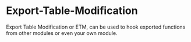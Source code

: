 # Export-Table-Modification
Export Table Modification or ETM, can be used to hook exported functions from other modules or even your own module.

